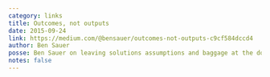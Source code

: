 ```yaml
---
category: links
title: Outcomes, not outputs
date: 2015-09-24
link: https://medium.com/@bensauer/outcomes-not-outputs-c9cf584dccd4
author: Ben Sauer
posse: Ben Sauer on leaving solutions assumptions and baggage at the door, addressing the change not the thing, and suggests how we as designers can stay focused. There’s also a mountain bike analogy, so it ticks all the boxes.
notes: false
---
```

